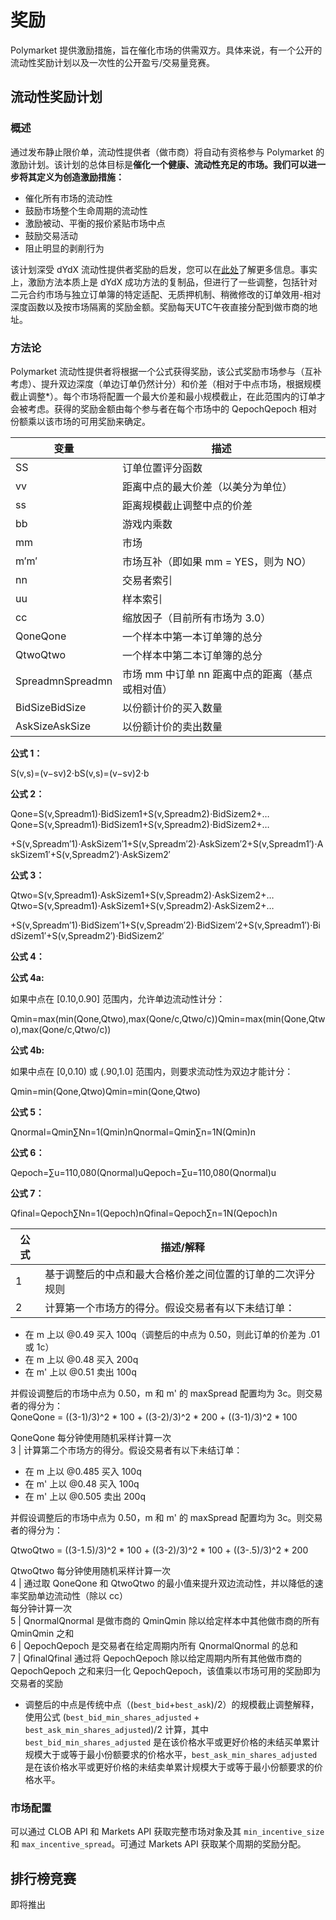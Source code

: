 # 奖励

Polymarket 提供激励措施，旨在催化市场的供需双方。具体来说，有一个公开的流动性奖励计划以及一次性的公开盈亏/交易量竞赛。

## 流动性奖励计划

### 概述

通过发布静止限价单，流动性提供者（做市商）将自动有资格参与 Polymarket 的激励计划。该计划的总体目标是**催化一个健康、流动性充足的市场。我们可以进一步将其定义为创造激励措施：**

  * 催化所有市场的流动性
  * 鼓励市场整个生命周期的流动性
  * 激励被动、平衡的报价紧贴市场中点
  * 鼓励交易活动
  * 阻止明显的剥削行为



该计划深受 dYdX 流动性提供者奖励的启发，您可以在[此处](https://docs.dydx.community/dydx-governance/rewards/liquidity-provider-rewards)了解更多信息。事实上，激励方法本质上是 dYdX 成功方法的复制品，但进行了一些调整，包括针对二元合约市场与独立订单簿的特定适配、无质押机制、稍微修改的订单效用-相对深度函数以及按市场隔离的奖励金额。奖励每天UTC午夜直接分配到做市商的地址。

### 方法论

Polymarket 流动性提供者将根据一个公式获得奖励，该公式奖励市场参与（互补考虑）、提升双边深度（单边订单仍然计分）和价差（相对于中点市场，根据规模截止调整*）。每个市场将配置一个最大价差和最小规模截止，在此范围内的订单才会被考虑。获得的奖励金额由每个参与者在每个市场中的 QepochQepoch 相对份额乘以该市场的可用奖励来确定。

变量 | 描述  
---|---  
SS | 订单位置评分函数  
vv | 距离中点的最大价差（以美分为单位）  
ss | 距离规模截止调整中点的价差  
bb | 游戏内乘数  
mm | 市场  
m′m′ | 市场互补（即如果 mm = YES，则为 NO）  
nn | 交易者索引  
uu | 样本索引  
cc | 缩放因子（目前所有市场为 3.0）  
QoneQone | 一个样本中第一本订单簿的总分  
QtwoQtwo | 一个样本中第二本订单簿的总分  
SpreadmnSpreadmn | 市场 mm 中订单 nn 距离中点的距离（基点或相对值）  
BidSizeBidSize | 以份额计价的买入数量  
AskSizeAskSize | 以份额计价的卖出数量  
  
**公式 1：**

S(v,s)=(v−sv)2⋅bS(v,s)=(v−sv)2⋅b

**公式 2：**

Qone=S(v,Spreadm1)⋅BidSizem1+S(v,Spreadm2)⋅BidSizem2+…Qone=S(v,Spreadm1)⋅BidSizem1+S(v,Spreadm2)⋅BidSizem2+…

+S(v,Spreadm′1)⋅AskSizem′1+S(v,Spreadm′2)⋅AskSizem′2+S(v,Spreadm1′)⋅AskSizem1′+S(v,Spreadm2′)⋅AskSizem2′

**公式 3：**

Qtwo=S(v,Spreadm1)⋅AskSizem1+S(v,Spreadm2)⋅AskSizem2+…Qtwo=S(v,Spreadm1)⋅AskSizem1+S(v,Spreadm2)⋅AskSizem2+…

+S(v,Spreadm′1)⋅BidSizem′1+S(v,Spreadm′2)⋅BidSizem′2+S(v,Spreadm1′)⋅BidSizem1′+S(v,Spreadm2′)⋅BidSizem2′

**公式 4：**

**公式 4a:**

如果中点在 [0.10,0.90] 范围内，允许单边流动性计分：

Qmin=max(min(Qone,Qtwo),max(Qone/c,Qtwo/c))Qmin=max(min(Qone,Qtwo),max(Qone/c,Qtwo/c))

**公式 4b:**

如果中点在 [0,0.10) 或 (.90,1.0] 范围内，则要求流动性为双边才能计分：

Qmin=min(Qone,Qtwo)Qmin=min(Qone,Qtwo)

**公式 5：**

Qnormal=Qmin∑Nn=1(Qmin)nQnormal=Qmin∑n=1N(Qmin)n

**公式 6：**

Qepoch=∑u=110,080(Qnormal)uQepoch=∑u=110,080(Qnormal)u

**公式 7：**

Qfinal=Qepoch∑Nn=1(Qepoch)nQfinal=Qepoch∑n=1N(Qepoch)n

公式 | 描述/解释  
---|---  
1 | 基于调整后的中点和最大合格价差之间位置的订单的二次评分规则  
2 | 计算第一个市场方的得分。假设交易者有以下未结订单：  
  
- 在 m 上以 @0.49 买入 100q（调整后的中点为 0.50，则此订单的价差为 .01 或 1c）  
- 在 m 上以 @0.48 买入 200q  
- 在 m' 上以 @0.51 卖出 100q  
  
并假设调整后的市场中点为 0.50，m 和 m' 的 maxSpread 配置均为 3c。则交易者的得分为：  
QoneQone = ((3-1)/3)^2 * 100 + ((3-2)/3)^2 * 200 + ((3-1)/3)^2 * 100  
  
QoneQone 每分钟使用随机采样计算一次  
3 | 计算第二个市场方的得分。假设交易者有以下未结订单：  
  
- 在 m 上以 @0.485 买入 100q  
- 在 m' 上以 @0.48 买入 100q  
- 在 m' 上以 @0.505 卖出 200q  
  
并假设调整后的市场中点为 0.50，m 和 m' 的 maxSpread 配置均为 3c。则交易者的得分为：  
  
QtwoQtwo = ((3-1.5)/3)^2 * 100 + ((3-2)/3)^2 * 100 + ((3-.5)/3)^2 * 200  
  
QtwoQtwo 每分钟使用随机采样计算一次  
4 | 通过取 QoneQone 和 QtwoQtwo 的最小值来提升双边流动性，并以降低的速率奖励单边流动性（除以 cc）  
每分钟计算一次  
5 | QnormalQnormal 是做市商的 QminQmin 除以给定样本中其他做市商的所有 QminQmin 之和  
6 | QepochQepoch 是交易者在给定周期内所有 QnormalQnormal 的总和  
7 | Qfinal​Qfinal​ 通过将 Qepoch​Qepoch​ 除以给定周期内所有其他做市商的 Qepoch​Qepoch​ 之和来归一化 Qepoch​Qepoch​，该值乘以市场可用的奖励即为交易者的奖励  
  
* 调整后的中点是传统中点（(`best_bid`+`best_ask`)/2）的规模截止调整解释，使用公式 (`best_bid_min_shares_adjusted` + `best_ask_min_shares_adjusted`)/2 计算，其中 `best_bid_min_shares_adjusted` 是在该价格水平或更好价格的未结买单累计规模大于或等于最小份额要求的价格水平，`best_ask_min_shares_adjusted` 是在该价格水平或更好价格的未结卖单累计规模大于或等于最小份额要求的价格水平。

### 市场配置

可以通过 CLOB API 和 Markets API 获取完整市场对象及其 `min_incentive_size` 和 `max_incentive_spread`。可通过 Markets API 获取某个周期的奖励分配。

## 排行榜竞赛

即将推出
